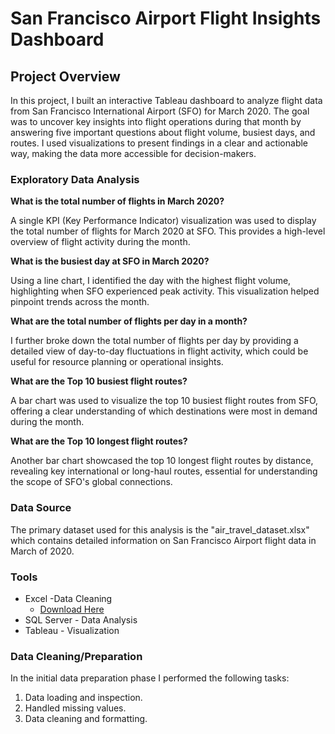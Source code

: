 # San Francisco Airport Flight Insights Dashboard

## Project Overview

In this project, I built an interactive Tableau dashboard to analyze flight data from San Francisco International Airport (SFO) for March 2020. The goal was to uncover key insights into flight operations during that month by answering five important questions about flight volume, busiest days, and routes. I used visualizations to present findings in a clear and actionable way, making the data more accessible for decision-makers.

### Exploratory Data Analysis

<b> What is the total number of flights in March 2020? </b>

A single KPI (Key Performance Indicator) visualization was used to display the total number of flights for March 2020 at SFO. This provides a high-level overview of flight activity during the month.

<b> What is the busiest day at SFO in March 2020? </b> 

Using a line chart, I identified the day with the highest flight volume, highlighting when SFO experienced peak activity. This visualization helped pinpoint trends across the month.

<b> What are the total number of flights per day in a month? </b>

I further broke down the total number of flights per day by providing a detailed view of day-to-day fluctuations in flight activity, which could be useful for resource planning or operational insights.

<b> What are the Top 10 busiest flight routes? </b>

A bar chart was used to visualize the top 10 busiest flight routes from SFO, offering a clear understanding of which destinations were most in demand during the month.

<b> What are the Top 10 longest flight routes? </b>

Another bar chart showcased the top 10 longest flight routes by distance, revealing key international or long-haul routes, essential for understanding the scope of SFO's global connections.

### Data Source 

The primary dataset used for this analysis is the "air_travel_dataset.xlsx" which contains detailed information on San Francisco Airport flight data in March of 2020.

### Tools

- Excel -Data Cleaning
   - [Download Here](https://drive.google.com/drive/folders/1pPiCs-x8QuVEfNehzqDQhmL36LwICPt8)
- SQL Server - Data Analysis
- Tableau - Visualization

### Data Cleaning/Preparation

In the initial data preparation phase I performed the following tasks:

1. Data loading and inspection.
2. Handled missing values.
3. Data cleaning and formatting.
